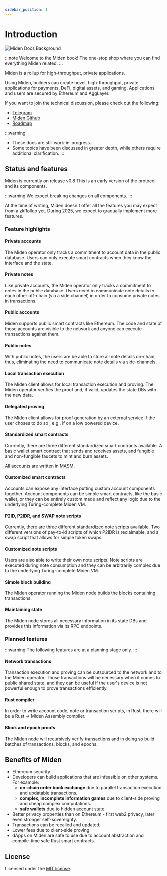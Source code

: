 ```yaml
---
sidebar_position: 1
---
```


# Introduction

![Miden Docs Background](/img/docs-background.png)

:::note
Welcome to the Miden book! The one-stop shop where you can find everything Miden related.
:::

Miden is a rollup for high-throughput, private applications.

Using Miden, builders can create novel, high-throughput, private applications for payments, DeFi, digital assets, and gaming. Applications and users are secured by Ethereum and AggLayer.

If you want to join the technical discussion, please check out the following:

- [Telegram](https://t.me/BuildOnMiden)
- [Miden Github](https://github.com/0xMiden)
- [Roadmap](https://miden.xyz/roadmap)

:::warning

- These docs are still work-in-progress.
- Some topics have been discussed in greater depth, while others require additional clarification.
  :::

## Status and features

Miden is currently on release v0.8 This is an early version of the protocol and its components.

:::warning
We expect breaking changes on all components.
:::

At the time of writing, Miden doesn't offer all the features you may expect from a zkRollup yet. During 2025, we expect to gradually implement more features.

### Feature highlights

#### Private accounts

The Miden operator only tracks a commitment to account data in the public database. Users can only execute smart contracts when they know the interface and the state.

#### Private notes

Like private accounts, the Miden operator only tracks a commitment to notes in the public database. Users need to communicate note details to each other off-chain (via a side channel) in order to consume private notes in transactions.

#### Public accounts

Miden supports public smart contracts like Ethereum. The code and state of those accounts are visible to the network and anyone can execute transactions against them.

#### Public notes

With public notes, the users are be able to store all note details on-chain, thus, eliminating the need to communicate note details via side-channels.

#### Local transaction execution

The Miden client allows for local transaction execution and proving. The Miden operator verifies the proof and, if valid, updates the state DBs with the new data.

#### Delegated proving

The Miden client allows for proof generation by an external service if the user choses to do so , e.g., if on a low powered device.

#### Standardized smart contracts

Currently, there are three different standardized smart contracts available. A basic wallet smart contract that sends and receives assets, and fungible and non-fungible faucets to mint and burn assets.

All accounts are written in [MASM](https://0xmiden.github.io/miden-vm/user_docs/assembly/main.html).

#### Customized smart contracts

Accounts can expose any interface putting custom account components together. Account components can be simple smart contracts, like the basic wallet, or they can be entirely custom made and reflect any logic due to the underlying Turing-complete Miden VM.

#### P2ID, P2IDR, and SWAP note scripts

Currently, there are three different standardized note scripts available. Two different versions of pay-to-id scripts of which P2IDR is reclaimable, and a swap script that allows for simple token swaps.

#### Customized note scripts

Users are also able to write their own note scripts. Note scripts are executed during note consumption and they can be arbitrarily complex due to the underlying Turing-complete Miden VM.

#### Simple block building

The Miden operator running the Miden node builds the blocks containing transactions.

#### Maintaining state

The Miden node stores all necessary information in its state DBs and provides this information via its RPC endpoints.

### Planned features

:::warning
The following features are at a planning stage only.
:::

#### Network transactions

Transaction execution and proving can be outsourced to the network and to the Miden operator. Those transactions will be necessary when it comes to public shared state, and they can be useful if the user's device is not powerful enough to prove transactions efficiently.

#### Rust compiler

In order to write account code, note or transaction scripts, in Rust, there will be a Rust -> Miden Assembly compiler.

#### Block and epoch proofs

The Miden node will recursively verify transactions and in doing so build batches of transactions, blocks, and epochs.

## Benefits of Miden

- Ethereum security.
- Developers can build applications that are infeasible on other systems. For example:
  - **on-chain order book exchange** due to parallel transaction execution and updatable transactions.
  - **complex, incomplete information games** due to client-side proving and cheap complex computations.
  - **safe wallets** due to hidden account state.
- Better privacy properties than on Ethereum - first web2 privacy, later even stronger self-sovereignty.
- Transactions can be recalled and updated.
- Lower fees due to client-side proving.
- dApps on Miden are safe to use due to account abstraction and compile-time safe Rust smart contracts.

## License

Licensed under the [MIT license](http://opensource.org/licenses/MIT).
